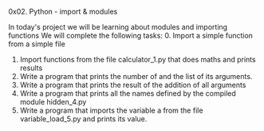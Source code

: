 0x02. Python - import & modules

In today's project we will be learning about modules and importing functions
We will complete the following tasks:
0. Import a simple function from a simple file
1. Import functions from the file calculator_1.py that does maths and prints results
2. Write a program that prints the number of and the list of its arguments.
3. Write a program that prints the result of the addition of all arguments
4. Write a program that prints all the names defined by the compiled module hidden_4.py
5. Write a program that imports the variable a from the file variable_load_5.py and prints its value.
